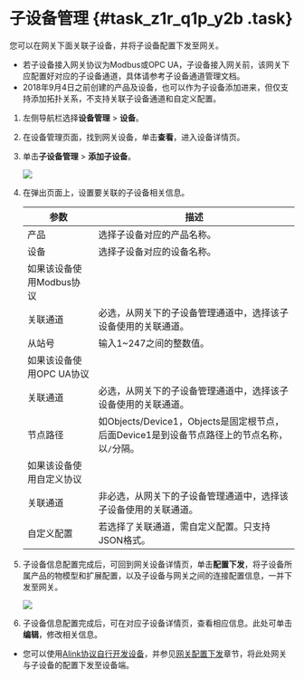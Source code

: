# 子设备管理 {#task_z1r_q1p_y2b .task}

您可以在网关下面关联子设备，并将子设备配置下发至网关。

-   若子设备接入网关协议为Modbus或OPC UA，子设备接入网关前，该网关下应配置好对应的子设备通道，具体请参考子设备通道管理文档。
-   2018年9月4日之前创建的产品及设备，也可以作为子设备添加进来，但仅支持添加拓扑关系，不支持关联子设备通道和自定义配置。

1.  左侧导航栏选择**设备管理** \> **设备**。 
2.  在设备管理页面，找到网关设备，单击**查看**，进入设备详情页。 
3.  单击**子设备管理** \> **添加子设备**。 

    ![](http://static-aliyun-doc.oss-cn-hangzhou.aliyuncs.com/assets/img/18811/154893275710897_zh-CN.png)

4.  在弹出页面上，设置要关联的子设备相关信息。 

    |参数|描述|
    |--|--|
    |产品|选择子设备对应的产品名称。|
    |设备|选择子设备对应的设备名称。|
    |如果该设备使用Modbus协议|
    |关联通道|必选，从网关下的子设备管理通道中，选择该子设备使用的关联通道。|
    |从站号|输入1~247之间的整数值。|
    |如果该设备使用OPC UA协议|
    |关联通道|必选，从网关下的子设备管理通道中，选择该子设备使用的关联通道。|
    |节点路径|如Objects/Device1，Objects是固定根节点，后面Device1是到设备节点路径上的节点名称，以`/`分隔。|
    |如果该设备使用自定义协议|
    |关联通道|非必选，从网关下的子设备管理通道中，选择该子设备使用的关联通道。|
    |自定义配置|若选择了关联通道，需自定义配置。只支持JSON格式。|

5.  子设备信息配置完成后，可回到网关设备详情页，单击**配置下发**，将子设备所属产品的物模型和扩展配置，以及子设备与网关之间的连接配置信息，一并下发至网关。 

    ![](http://static-aliyun-doc.oss-cn-hangzhou.aliyuncs.com/assets/img/18811/154893275711200_zh-CN.png)

6.  子设备信息配置完成后，可在对应子设备详情页，查看相应信息。此处可单击**编辑**，修改相关信息。 

-   您可以使用[Alink协议自行开发设备](../../../../../intl.zh-CN/设备端开发指南/基于Alink协议开发/Alink协议.md#)，并参见[网关配置下发](../../../../../intl.zh-CN/设备端开发指南/基于Alink协议开发/网关配置下发.md#)章节，将此处网关与子设备的配置下发至设备端。

